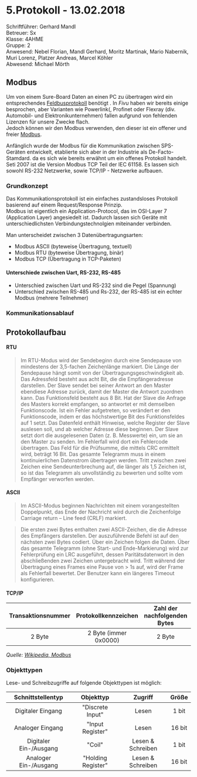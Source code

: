 # 5.Protokoll - 13.02.2018
Schriftführer: Gerhard Mandl  
Betreuer: Sx  
Klasse: 4AHME  
Gruppe: 2  
Anwesend: Nebel Florian, Mandl Gerhard, Moritz Martinak, Mario Nabernik, Muri Lorenz, Platzer Andreas, Marcel Köhler  
Abwesend: Michael Mörth
   
## Modbus
Um von einem Sure-Board Daten an einen PC zu übertragen wird ein entsprechendes [Feldbusprotokoll](https://de.wikipedia.org/wiki/Feldbus) benötigt . In _Fivu_ haben wir bereits einige besprochen, aber Varianten wie Powerlink(, Profinet oder Flexray (div. Automobil- und Elektronikunternehmen) fallen aufgrund von fehlenden Lizenzen für unsere Zwecke flach.  
Jedoch können wir den Modbus verwenden, den dieser ist ein offener und freier [Modbus](https://de.wikipedia.org/wiki/Modbus).  

Anfänglich wurde der Modbus für die Kommunikation zwischen SPS-Geräten entwickelt, etablierte sich aber in der Industrie als De-Facto-Stamdard. da es sich wie bereits erwähnt um ein offenes Protokoll handelt. Seti 2007 ist die Version Modbus TCP Teil der IEC 61158. Es lassen sich sowohl RS-232 Netzwerke, sowie TCP/IP - Netzwerke aufbauen.

### Grundkonzept
Das Kommunikationsprotokoll ist ein einfaches zustandsloses Protokoll basierend auf einem Request/Response Prinzip.  
Modbus ist eigentlich ein Application-Protocol, das im OSI-Layer 7 (Application Layer) angesiedelt ist. Dadurch lassen sich Geräte mit unterschiedlichsten Verbindungstechnolgien miteinander verbinden.  




Man unterscheidet zwischen 3 Datenübertragungsarten:
* Modbus ASCII (byteweise Übertragung, textuell)
* Modbus RTU (byteweise Übertragung, binär)
* Modbus TCP (Übertragung in TCP-Paketen)


#### Unterschiede zwischen Uart, RS-232, RS-485
* Unterschied zwischen Uart und RS-232 sind die Pegel (Spannung) 
* Unterschied zwischen RS-485 und Rs-232, der RS-485 ist ein echter Modbus (mehrere Teilnehmer)

### Kommunikationsablauf






## Protokollaufbau
#### RTU
> Im RTU-Modus wird der Sendebeginn durch eine Sendepause von mindestens der 3,5-fachen Zeichenlänge markiert. Die Länge der Sendepause hängt somit von der Übertragungsgeschwindigkeit ab. Das Adressfeld besteht aus acht Bit, die die Empfängeradresse darstellen. Der Slave sendet bei seiner Antwort an den Master ebendiese Adresse zurück, damit der Master die Antwort zuordnen kann. Das Funktionsfeld besteht aus 8 Bit. Hat der Slave die Anfrage des Masters korrekt empfangen, so antwortet er mit demselben Funktionscode. Ist ein Fehler aufgetreten, so verändert er den Funktionscode, indem er das höchstwertige Bit des Funktionsfeldes auf 1 setzt. Das Datenfeld enthält Hinweise, welche Register der Slave auslesen soll, und ab welcher Adresse diese beginnen. Der Slave setzt dort die ausgelesenen Daten (z. B. Messwerte) ein, um sie an den Master zu senden. Im Fehlerfall wird dort ein Fehlercode übertragen. Das Feld für die Prüfsumme, die mittels CRC ermittelt wird, beträgt 16 Bit. Das gesamte Telegramm muss in einem kontinuierlichen Datenstrom übertragen werden. Tritt zwischen zwei Zeichen eine Sendeunterbrechung auf, die länger als 1,5 Zeichen ist, so ist das Telegramm als unvollständig zu bewerten und sollte vom Empfänger verworfen werden.

#### ASCII
> Im ASCII-Modus beginnen Nachrichten mit einem vorangestellten Doppelpunkt, das Ende der Nachricht wird durch die Zeichenfolge Carriage return – Line feed (CRLF) markiert.

> Die ersten zwei Bytes enthalten zwei ASCII-Zeichen, die die Adresse des Empfängers darstellen. Der auszuführende Befehl ist auf den nächsten zwei Bytes codiert. Über ein Zeichen folgen die Daten. Über das gesamte Telegramm (ohne Start- und Ende-Markierung) wird zur Fehlerprüfung ein LRC ausgeführt, dessen Paritätsdatenwort in den abschließenden zwei Zeichen untergebracht wird. Tritt während der Übertragung eines Frames eine Pause von > 1s auf, wird der Frame als Fehlerfall bewertet. Der Benutzer kann ein längeres Timeout konfigurieren.

#### TCP/IP
| Transaktionsnummer | Protokollkennzeichen | Zahl der nachfolgenden Bytes | Adresse | Funktion | Daten |
|:------------------:|:--------------------:|:----------------------------:|:-------:|:--------:|:-----:|
| 2 Byte | 2 Byte (immer 0x0000) | 2 Byte | 1 Byte | 1 Byte | n Byte |

*Quelle: [Wikipedia, Modbus](https://de.wikipedia.org/wiki/Modbus)*  

### Objekttypen
Lese- und Schreibzugriffe auf folgende Objekttypen ist möglich:

| Schnittstellentyp | Objekttyp | Zugriff | Größe |
|:-----------------:|:---------:|:-------:|:-----:|
| Digitaler Eingang | "Discrete Input" | Lesen | 1 bit |
| Analoger Eingang | "Input Register" | Lesen | 16 bit |
| Digitaler Ein-/Ausgang | "Coil" | Lesen & Schreiben | 1 bit |
| Analoger Ein-/Ausgang | "Holding Register" | Lesen & Schreiben | 16 bit |
